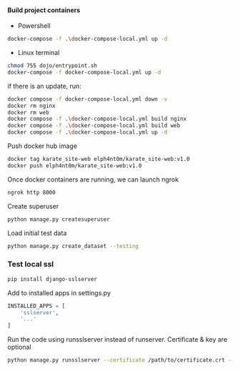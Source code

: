 #### Build project containers
- Powershell
```sh
docker-compose -f .\docker-compose-local.yml up -d
```
- Linux terminal
```sh
chmod 755 dojo/entrypoint.sh
docker-compose -f docker-compose-local.yml up -d
```

if there is an update, run:
```sh
docker compose -f docker-compose-local.yml down -v
docker rm nginx
docker rm web
docker compose -f .\docker-compose-local.yml build nginx
docker compose -f .\docker-compose-local.yml build web
docker compose -f .\docker-compose-local.yml up -d
```

Push docker hub image
```sh
docker tag karate_site-web elph4nt0m/karate_site-web:v1.0
docker push elph4nt0m/karate_site-web:v1.0
```

Once docker containers are running, we can launch ngrok
```sh
ngrok http 8000
```

Create superuser
```sh
python manage.py createsuperuser
```

Load initial test data
```sh
python manage.py create_dataset --testing
```

### Test local ssl
```sh
pip install django-sslserver
```
Add to installed apps in settings.py
```python
INSTALLED_APPS = [
    'sslserver',
    '...'
]
```
Run the code using runsslserver instead of runserver. Certificate & key are optional
```sh
python manage.py runsslserver --certificate /path/to/certificate.crt --key /path/to/key.key
```
